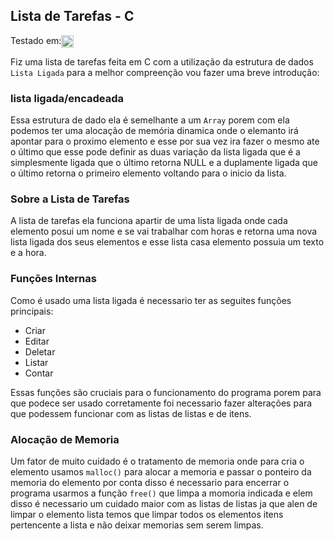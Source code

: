 ## Lista de Tarefas - C

<p style="display: flex;aling-itens: center">Testado em:   
<img src="https://img.shields.io/badge/Linux-FCC624?style=for-the-badge&logo=linux&logoColor=black" height="20px"></p>

Fiz uma lista de tarefas feita em C com a utilização da estrutura de dados `Lista Ligada` para a melhor compreenção vou fazer uma breve introdução:

### lista ligada/encadeada

Essa estrutura de dado ela é semelhante a um `Array` porem com ela podemos ter uma alocação de memória dinamica onde o elemanto irá apontar para o proximo elemento e esse por sua vez ira fazer o mesmo ate o último que esse pode definir as duas variação da lista ligada que é a simplesmente ligada que o último retorna NULL e a duplamente ligada que o último retorna o primeiro elemento voltando para o inicio da lista.

### Sobre a Lista de Tarefas

A lista de tarefas ela funciona apartir de uma lista ligada onde cada elemento posui um nome e se vai trabalhar com horas e retorna uma nova lista ligada dos seus elementos e esse lista casa elemento possuia um texto e a hora.

### Funções Internas

Como é usado uma lista ligada é necessario ter as seguites funções principais:

- Criar
- Editar
- Deletar
- Listar
- Contar

Essas funções são cruciais para o funcionamento do programa porem para que podece ser usado corretamente foi necessario fazer alterações para que podessem funcionar com as listas de listas e de itens.

### Alocação de Memoria

Um fator de muito cuidado é o tratamento de memoria onde para cria o elemento usamos `malloc()` para alocar a memoria e passar o ponteiro da memoria do elemento por conta disso é necessario para encerrar o programa usarmos a função `free()` que limpa a momoria indicada e elem disso é necessario um cuidado maior com as listas de listas ja que alen de limpar o elemento lista temos que limpar todos os elementos itens pertencente a lista e não deixar memorias sem serem limpas.
